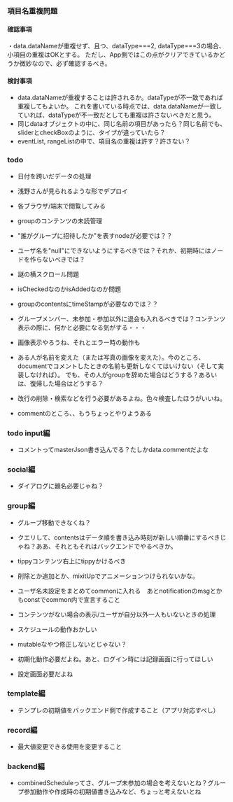 ### 項目名重複問題

#### 確認事項
・data.dataNameが重複せず、且つ、dataType===2, dataType===3の場合、小項目の重複はOKとする。
ただし、App側ではこの点がクリアできているかどうか微妙なので、必ず確認するべき。

#### 検討事項
* data.dataNameが重複することは許されるか。dataTypeが不一致であれば重複してもよいか。
これを書いている時点では、data.dataNameが一致していれば、dataTypeが不一致だとしても重複は許さないべきだと思う。  
* 同じdataオブジェクトの中に、同じ名前の項目があったら？同じ名前でも、sliderとcheckBoxのように、タイプが違っていたら？  
* eventList, rangeListの中で、項目名の重複は許す？許さない？

### todo
* 日付を跨いだデータの処理
* 浅野さんが見られるような形でデプロイ
* 各ブラウザ/端末で閲覧してみる

* groupのコンテンツの未読管理
* "誰がグループに招待したか"を表すnodeが必要では？？
* ユーザ名を"null"にできないようにするべきでは？それか、初期時にはノードを作らないべきでは？

* 謎の横スクロール問題
* isCheckedなのかisAddedなのか問題
* groupのcontentsにtimeStampが必要なのでは？？
* グループメンバー、未参加・参加以外に退会も入れるべきでは？コンテンツ表示の際に、何かと必要になる気がする・・・
* 画像表示やろうね、それとエラー時の動作も

* ある人が名前を変えた（または写真の画像を変えた）。今のところ、documentでコメントしたときの名前も更新しなくてはいけない（そして実装しなければ）。
でも、その人がgroupを辞めた場合はどうする？あるいは、復帰した場合はどうする？

* 改行の削除・検索などを行う必要があるよね。色々検査したほうがいいね。
* commentのところ、、もうちょっとやりようある

### todo input編
* コメントってmasterJson書き込んでる？たしかdata.commentだよな

### social編
* ダイアログに題名必要じゃね？

### group編
* グループ移動できなくね？
* クエリして、contentsはデータ順を書き込み時刻が新しい順番にするべきじゃね？ああ、それともそれはバックエンドでやるべきか。
* tippyコンテンツ右上にtippyかけるべき
* 削除とか追加とか、mixitUpでアニメーションつけられないかな。
* ユーザ名未設定をまとめてcommonに入れる　あとnotificationのmsgとかもconstでcommon内で宣言すること
* コンテンツがない場合の表示/ユーザが自分以外一人もいないときの処理
* スケジュールの動作おかしい

* mutableなやつ修正しないとじゃない？
* 初期化動作必要だよね。あと、ログイン時には記録画面に行ってほしい
* 設定画面必要だよね

### template編
* テンプレの初期値をバックエンド側で作成すること（アプリ対応すべし）

### record編
* 最大値変更できる使用を変更すること

### backend編
* combinedScheduleってさ、グループ未参加の場合を考えないとね？グループ参加動作や作成時の初期値書き込みなど、ちょっと考えないとね